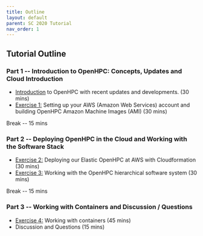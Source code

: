 ```yaml
---
title: Outline
layout: default
parent: SC 2020 Tutorial
nav_order: 1
---
```


## Tutorial Outline

### Part 1 -- Introduction to OpenHPC: Concepts, Updates and Cloud Introduction
* [Introduction](intro.html) to OpenHPC with recent updates and developments. (30 mins)
* [Exercise 1:](exercise1.html) Setting up your AWS (Amazon Web Services) account and building OpenHPC Amazon Machine Images (AMI) (30 mins)

Break -- 15 mins

### Part 2 -- Deploying OpenHPC in the Cloud and Working with the Software Stack
* [Exercise 2:](exercise2.html) Deploying our Elastic OpenHPC at AWS with Cloudformation (30 mins)
* [Exercise 3:](exercise3.html) Working with the OpenHPC hierarchical software system (30 mins)

Break -- 15 mins

### Part 3 -- Working with Containers and Discussion / Questions

* [Exercise 4:](exercise4.html) Working with containers (45 mins)
* Discussion and Questions  (15 mins)


